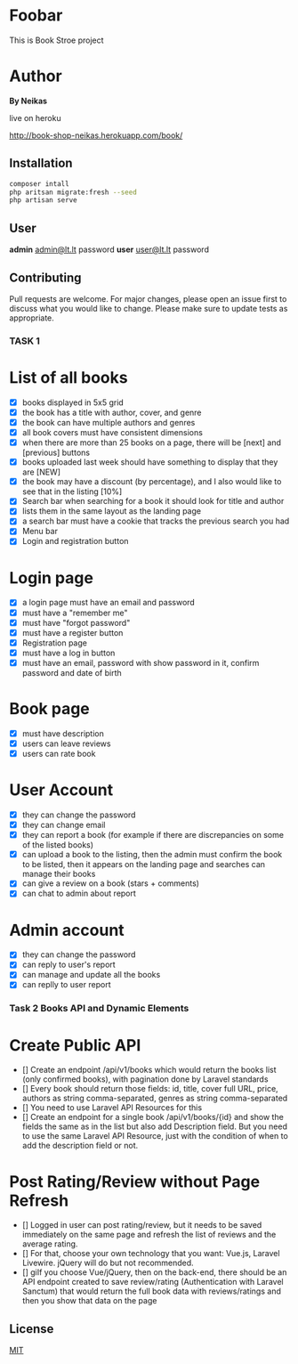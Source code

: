 # Foobar

This is Book Stroe project

# Author

 **By Neikas**

live on heroku

http://book-shop-neikas.herokuapp.com/book/

## Installation

```bash
composer intall
php aritsan migrate:fresh --seed
php artisan serve
```
## User

**admin**
admin@lt.lt
password
**user**
user@lt.lt
password

## Contributing
Pull requests are welcome. For major changes, please open an issue first to discuss what you would like to change.
Please make sure to update tests as appropriate.

### TASK 1

# List of all books
- [x] books displayed in 5x5 grid
- [x] the book has a title with author, cover, and genre
- [x] the book can have multiple authors and genres
- [x] all book covers must have consistent dimensions
- [x] when there are more than 25 books on a page, there will be [next] and [previous] buttons
- [x] books uploaded last week should have something to display that they are [NEW]
- [x]  the book may have a discount (by percentage), and I also would like to see that in the listing [10%]
- [x] Search bar when searching for a book it should look for title and author
- [x] lists them in the same layout as the landing page
- [x] a search bar must have a cookie that tracks the previous search you had
- [x] Menu bar
- [x] Login and registration button

# Login page
- [x] a login page must have an email and password
- [x] must have a "remember me"
- [x] must have "forgot password"
- [x] must have a register button
- [x] Registration page
- [x] must have a log in button
- [x] must have an email, password with show password in it, confirm password and date of birth
# Book page
- [x] must have description
- [x] users can leave reviews
- [x] users can rate book
# User Account
- [x] they can change the password
- [x] they can change email
- [x] they can report a book (for example if there are discrepancies on some of the listed books)
- [x] can upload a book to the listing, then the admin must confirm the book to be listed, then it appears on the landing page and searches
can manage their books
- [x] can give a review on a book (stars + comments)
- [x] can chat to admin about report
# Admin account
- [x] they can change the password
- [x] can reply to user's report
- [x] can manage and update all the books
- [x] can replly to user report

### Task 2 Books API and Dynamic Elements

# Create Public API

- [] Create an endpoint /api/v1/books which would return the books list (only confirmed books), with pagination done by Laravel standards
- [] Every book should return those fields: id, title, cover full URL, price, authors as string comma-separated, genres as string comma-separated
- [] You need to use Laravel API Resources for this
- [] Create an endpoint for a single book /api/v1/books/{id} and show the fields the same as in the list but also add Description field. But you need to use the same Laravel API Resource, just with the condition of when to add the description field or not.

# Post Rating/Review without Page Refresh

- [] Logged in user can post rating/review, but it needs to be saved immediately on the same page and refresh the list of reviews and the average rating.
- [] For that, choose your own technology that you want: Vue.js, Laravel Livewire. jQuery will do but not recommended.
- [] giIf you choose Vue/jQuery, then on the back-end, there should be an API endpoint created to save review/rating (Authentication with Laravel Sanctum) that would return the full book data with reviews/ratings and then you show that data on the page 


## License
[MIT](https://choosealicense.com/licenses/mit/)